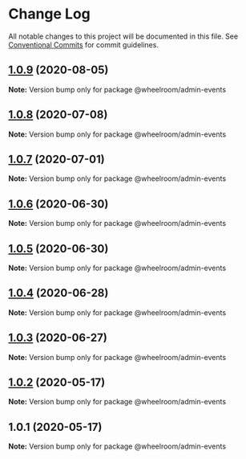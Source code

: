# Change Log

All notable changes to this project will be documented in this file.
See [Conventional Commits](https://conventionalcommits.org) for commit guidelines.

## [1.0.9](https://github.com/wheelroom/wheelroom/compare/@wheelroom/admin-events@1.0.8...@wheelroom/admin-events@1.0.9) (2020-08-05)

**Note:** Version bump only for package @wheelroom/admin-events





## [1.0.8](https://github.com/wheelroom/wheelroom/compare/@wheelroom/admin-events@1.0.7...@wheelroom/admin-events@1.0.8) (2020-07-08)

**Note:** Version bump only for package @wheelroom/admin-events





## [1.0.7](https://github.com/wheelroom/wheelroom/compare/@wheelroom/admin-events@1.0.6...@wheelroom/admin-events@1.0.7) (2020-07-01)

**Note:** Version bump only for package @wheelroom/admin-events





## [1.0.6](https://github.com/wheelroom/wheelroom/compare/@wheelroom/admin-events@1.0.5...@wheelroom/admin-events@1.0.6) (2020-06-30)

**Note:** Version bump only for package @wheelroom/admin-events





## [1.0.5](https://github.com/wheelroom/wheelroom/compare/@wheelroom/admin-events@1.0.4...@wheelroom/admin-events@1.0.5) (2020-06-30)

**Note:** Version bump only for package @wheelroom/admin-events





## [1.0.4](https://github.com/wheelroom/wheelroom/compare/@wheelroom/admin-events@1.0.3...@wheelroom/admin-events@1.0.4) (2020-06-28)

**Note:** Version bump only for package @wheelroom/admin-events





## [1.0.3](https://github.com/wheelroom/wheelroom/compare/@wheelroom/admin-events@1.0.2...@wheelroom/admin-events@1.0.3) (2020-06-27)

**Note:** Version bump only for package @wheelroom/admin-events





## [1.0.2](https://github.com/wheelroom/wheelroom/compare/@wheelroom/admin-events@1.0.1...@wheelroom/admin-events@1.0.2) (2020-05-17)

**Note:** Version bump only for package @wheelroom/admin-events





## 1.0.1 (2020-05-17)

**Note:** Version bump only for package @wheelroom/admin-events
